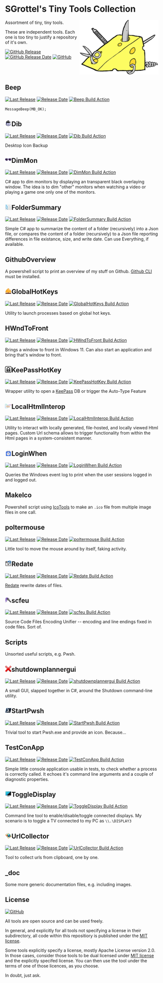 # SGrottel's Tiny Tools Collection
<img align="right" src="./_doc/swiss%20army%20cheese.png" alt="Swiss Army Cheese">

Assortment of tiny, tiny tools.

These are independent tools.
Each one is too tiny to justify a repository of it's own.

[![GitHub Release](https://img.shields.io/github/v/release/sgrottel/tiny-tools-collection?label=last%20release)](https://github.com/sgrottel/tiny-tools-collection/releases/latest)
[![GitHub Release Date](https://img.shields.io/github/release-date/sgrottel/tiny-tools-collection)](https://github.com/sgrottel/tiny-tools-collection/releases/latest)
[![GitHub](https://img.shields.io/github/license/sgrottel/tiny-tools-collection)](./LICENSE)

<br clear="both"/>

## Beep
[![Last Release](https://raw.githubusercontent.com/wiki/sgrottel/tiny-tools-collection/releases/Beep-ver.svg)](https://github.com/sgrottel/tiny-tools-collection/releases/latest)
[![Release Date](https://raw.githubusercontent.com/wiki/sgrottel/tiny-tools-collection/releases/Beep-date.svg)](https://github.com/sgrottel/tiny-tools-collection/releases/latest)
[![Beep Build Action](https://github.com/sgrottel/tiny-tools-collection/actions/workflows/Beep.yaml/badge.svg)](https://github.com/sgrottel/tiny-tools-collection/actions/workflows/Beep.yaml)

`MessageBeep(MB_OK);`

## Dib  <img align="left" src="./Dib/Resources/Dib_x48.png" style="height:1em" alt="Dib">
[![Last Release](https://raw.githubusercontent.com/wiki/sgrottel/tiny-tools-collection/releases/Dib-ver.svg)](https://github.com/sgrottel/tiny-tools-collection/releases/latest)
[![Release Date](https://raw.githubusercontent.com/wiki/sgrottel/tiny-tools-collection/releases/Dib-date.svg)](https://github.com/sgrottel/tiny-tools-collection/releases/latest)
[![Dib Build Action](https://github.com/sgrottel/tiny-tools-collection/actions/workflows/Dib.yaml/badge.svg)](https://github.com/sgrottel/tiny-tools-collection/actions/workflows/Dib.yaml)

Desktop Icon Backup

## DimMon  <img align="left" src="./DimMon/images/sunglasses_x48.png" style="height:1em" alt="DimMon">
[![Last Release](https://raw.githubusercontent.com/wiki/sgrottel/tiny-tools-collection/releases/DimMon-ver.svg)](https://github.com/sgrottel/tiny-tools-collection/releases/latest)
[![Release Date](https://raw.githubusercontent.com/wiki/sgrottel/tiny-tools-collection/releases/DimMon-date.svg)](https://github.com/sgrottel/tiny-tools-collection/releases/latest)
[![DimMon Build Action](https://github.com/sgrottel/tiny-tools-collection/actions/workflows/DimMon.yaml/badge.svg)](https://github.com/sgrottel/tiny-tools-collection/actions/workflows/DimMon.yaml)

C# app to dim monitors by displaying an transparent black overlaying window.
The idea is to dim "other" monitors when watching a video or playing a game one only one of the monitors.

## FolderSummary  <img align="left" src="./FolderSummary/FolderSummary_x48.png" style="height:1em" alt="FolderSummary">
[![Last Release](https://raw.githubusercontent.com/wiki/sgrottel/tiny-tools-collection/releases/FolderSummary-ver.svg)](https://github.com/sgrottel/tiny-tools-collection/releases/latest)
[![Release Date](https://raw.githubusercontent.com/wiki/sgrottel/tiny-tools-collection/releases/FolderSummary-date.svg)](https://github.com/sgrottel/tiny-tools-collection/releases/latest)
[![FolderSummary Build Action](https://github.com/sgrottel/tiny-tools-collection/actions/workflows/FolderSummary.yaml/badge.svg)](https://github.com/sgrottel/tiny-tools-collection/actions/workflows/FolderSummary.yaml)

Simple C# app to summarize the content of a folder (recursively) into a Json file, or compares the content of a folder (recursively) to a Json file reporting differences in file existance, size, and write date.
Can use Everything, if available.

## GithubOverview
A powershell script to print an overview of my stuff on Github.
[Github CLI](https://cli.github.com/) must be installed.

## GlobalHotKeys  <img align="left" src="./GlobalHotKeys/Bellhop Bell x48.png" style="height:1em" alt="GlobalHotKeys">
[![Last Release](https://raw.githubusercontent.com/wiki/sgrottel/tiny-tools-collection/releases/GlobalHotKeys-ver.svg)](https://github.com/sgrottel/tiny-tools-collection/releases/latest)
[![Release Date](https://raw.githubusercontent.com/wiki/sgrottel/tiny-tools-collection/releases/GlobalHotKeys-date.svg)](https://github.com/sgrottel/tiny-tools-collection/releases/latest)
[![GlobalHotKeys Build Action](https://github.com/sgrottel/tiny-tools-collection/actions/workflows/GlobalHotKeys.yaml/badge.svg)](https://github.com/sgrottel/tiny-tools-collection/actions/workflows/GlobalHotKeys.yaml)

Utility to launch processes based on global hot keys.

## HWndToFront
[![Last Release](https://raw.githubusercontent.com/wiki/sgrottel/tiny-tools-collection/releases/HWndToFront-ver.svg)](https://github.com/sgrottel/tiny-tools-collection/releases/latest)
[![Release Date](https://raw.githubusercontent.com/wiki/sgrottel/tiny-tools-collection/releases/HWndToFront-date.svg)](https://github.com/sgrottel/tiny-tools-collection/releases/latest)
[![HWndToFront Build Action](https://github.com/sgrottel/tiny-tools-collection/actions/workflows/HWndToFront.yaml/badge.svg)](https://github.com/sgrottel/tiny-tools-collection/actions/workflows/HWndToFront.yaml)

Brings a window to front in Windows 11.
Can also start an application and bring that's window to front.

## KeePassHotKey  <img align="left" src="./KeePassHotKey/KeePass_Square_BW_x48.png" style="height:1em" alt="KeePassHotKey">
[![Last Release](https://raw.githubusercontent.com/wiki/sgrottel/tiny-tools-collection/releases/KeePassHotKey-ver.svg)](https://github.com/sgrottel/tiny-tools-collection/releases/latest)
[![Release Date](https://raw.githubusercontent.com/wiki/sgrottel/tiny-tools-collection/releases/KeePassHotKey-date.svg)](https://github.com/sgrottel/tiny-tools-collection/releases/latest)
[![KeePassHotKey Build Action](https://github.com/sgrottel/tiny-tools-collection/actions/workflows/KeePassHotKey.yaml/badge.svg)](https://github.com/sgrottel/tiny-tools-collection/actions/workflows/KeePassHotKey.yaml)

Wrapper utility to open a [KeePass](https://keepass.info/) DB or trigger the Auto-Type Feature

## LocalHtmlInterop  <img align="left" src="./LocalHtmlInterop/images/LocalHtmlInterop_x48.png" style="height:1em" alt="LocalHtmlInterop">
[![Last Release](https://raw.githubusercontent.com/wiki/sgrottel/tiny-tools-collection/releases/LocalHtmlInterop-ver.svg)](https://github.com/sgrottel/tiny-tools-collection/releases/latest)
[![Release Date](https://raw.githubusercontent.com/wiki/sgrottel/tiny-tools-collection/releases/LocalHtmlInterop-date.svg)](https://github.com/sgrottel/tiny-tools-collection/releases/latest)
[![LocalHtmlInterop Build Action](https://github.com/sgrottel/tiny-tools-collection/actions/workflows/LocalHtmlInterop.yaml/badge.svg)](https://github.com/sgrottel/tiny-tools-collection/actions/workflows/LocalHtmlInterop.yaml)

Utility to interact with locally generated, file-hosted, and locally viewed Html pages.
Custom Url schema allows to trigger functionality from within the Html pages in a system-consistent manner.

## LoginWhen  <img align="left" src="./LoginWhen/PunchCardClockx48.png" style="height:1em" alt="LoginWhen">
[![Last Release](https://raw.githubusercontent.com/wiki/sgrottel/tiny-tools-collection/releases/LoginWhen-ver.svg)](https://github.com/sgrottel/tiny-tools-collection/releases/latest)
[![Release Date](https://raw.githubusercontent.com/wiki/sgrottel/tiny-tools-collection/releases/LoginWhen-date.svg)](https://github.com/sgrottel/tiny-tools-collection/releases/latest)
[![LoginWhen Build Action](https://github.com/sgrottel/tiny-tools-collection/actions/workflows/LoginWhen.yaml/badge.svg)](https://github.com/sgrottel/tiny-tools-collection/actions/workflows/LoginWhen.yaml)

Queries the Windows event log to print when the user sessions logged in and logged out.

## MakeIco
Powershell script using [IcoTools](https://github.com/jtippet/IcoTools) to make an `.ico` file from multiple image files in one call.

## poltermouse
[![Last Release](https://raw.githubusercontent.com/wiki/sgrottel/tiny-tools-collection/releases/poltermouse-ver.svg)](https://github.com/sgrottel/tiny-tools-collection/releases/latest)
[![Release Date](https://raw.githubusercontent.com/wiki/sgrottel/tiny-tools-collection/releases/poltermouse-date.svg)](https://github.com/sgrottel/tiny-tools-collection/releases/latest)
[![poltermouse Build Action](https://github.com/sgrottel/tiny-tools-collection/actions/workflows/poltermouse.yaml/badge.svg)](https://github.com/sgrottel/tiny-tools-collection/actions/workflows/poltermouse.yaml)

Little tool to move the mouse around by itself, faking activity.

## Redate  <img align="left" src="./Redate/images/redate_48x.png" style="height:1em" alt="scfeu">  
[![Last Release](https://raw.githubusercontent.com/wiki/sgrottel/tiny-tools-collection/releases/Redate-ver.svg)](https://github.com/sgrottel/tiny-tools-collection/releases/latest)
[![Release Date](https://raw.githubusercontent.com/wiki/sgrottel/tiny-tools-collection/releases/Redate-date.svg)](https://github.com/sgrottel/tiny-tools-collection/releases/latest)
[![Redate Build Action](https://github.com/sgrottel/tiny-tools-collection/actions/workflows/Redate.yaml/badge.svg)](https://github.com/sgrottel/tiny-tools-collection/actions/workflows/Redate.yaml)

[Redate](Redate/README.md) rewrite dates of files.

## scfeu  <img align="left" src="./scfeu/doc/icon/scfeu_48.png" style="height:1em" alt="scfeu">
[![Last Release](https://raw.githubusercontent.com/wiki/sgrottel/tiny-tools-collection/releases/scfeu-ver.svg)](https://github.com/sgrottel/tiny-tools-collection/releases/latest)
[![Release Date](https://raw.githubusercontent.com/wiki/sgrottel/tiny-tools-collection/releases/scfeu-date.svg)](https://github.com/sgrottel/tiny-tools-collection/releases/latest)
[![scfeu Build Action](https://github.com/sgrottel/tiny-tools-collection/actions/workflows/scfeu.yaml/badge.svg)](https://github.com/sgrottel/tiny-tools-collection/actions/workflows/scfeu.yaml)

Source Code Files Encoding Unifier -- encoding and line endings fixed in code files. Sort of.

## Scripts
Unsorted useful scripts, e.g. Pwsh.

## shutdownplannergui  <img align="left" src="./shutdownplannergui/shutdownplannergui_x48.png" style="height:1em" alt="shutdownplannergui">
[![Last Release](https://raw.githubusercontent.com/wiki/sgrottel/tiny-tools-collection/releases/shutdownplannergui-ver.svg)](https://github.com/sgrottel/tiny-tools-collection/releases/latest)
[![Release Date](https://raw.githubusercontent.com/wiki/sgrottel/tiny-tools-collection/releases/shutdownplannergui-date.svg)](https://github.com/sgrottel/tiny-tools-collection/releases/latest)
[![shutdownplannergui Build Action](https://github.com/sgrottel/tiny-tools-collection/actions/workflows/shutdownplannergui.yaml/badge.svg)](https://github.com/sgrottel/tiny-tools-collection/actions/workflows/shutdownplannergui.yaml)

A small GUI, slapped together in C#, around the Shutdown command-line utility.

## StartPwsh  <img align="left" src="./StartPwsh/Powershell_black_x48.png" style="height:1em" alt="StartPwsh">
[![Last Release](https://raw.githubusercontent.com/wiki/sgrottel/tiny-tools-collection/releases/StartPwsh-ver.svg)](https://github.com/sgrottel/tiny-tools-collection/releases/latest)
[![Release Date](https://raw.githubusercontent.com/wiki/sgrottel/tiny-tools-collection/releases/StartPwsh-date.svg)](https://github.com/sgrottel/tiny-tools-collection/releases/latest)
[![StartPwsh Build Action](https://github.com/sgrottel/tiny-tools-collection/actions/workflows/StartPwsh.yaml/badge.svg)](https://github.com/sgrottel/tiny-tools-collection/actions/workflows/StartPwsh.yaml)

Trivial tool to start Pwsh.exe and provide an icon. Because...

## TestConApp
[![Last Release](https://raw.githubusercontent.com/wiki/sgrottel/tiny-tools-collection/releases/TestConApp-ver.svg)](https://github.com/sgrottel/tiny-tools-collection/releases/latest)
[![Release Date](https://raw.githubusercontent.com/wiki/sgrottel/tiny-tools-collection/releases/TestConApp-date.svg)](https://github.com/sgrottel/tiny-tools-collection/releases/latest)
[![TestConApp Build Action](https://github.com/sgrottel/tiny-tools-collection/actions/workflows/TestConApp.yaml/badge.svg)](https://github.com/sgrottel/tiny-tools-collection/actions/workflows/TestConApp.yaml)

Simple little console application usable in tests, to check whether a process is correctly called.
It echoes it's command line arguments and a couple of diagnostic properties.

## ToggleDisplay  <img align="left" src="./ToggleDisplay/images/ToggleDisplay_x48.png" style="height:1em" alt="ToggleDisplay">
[![Last Release](https://raw.githubusercontent.com/wiki/sgrottel/tiny-tools-collection/releases/ToggleDisplay-ver.svg)](https://github.com/sgrottel/tiny-tools-collection/releases/latest)
[![Release Date](https://raw.githubusercontent.com/wiki/sgrottel/tiny-tools-collection/releases/ToggleDisplay-date.svg)](https://github.com/sgrottel/tiny-tools-collection/releases/latest)
[![ToggleDisplay Build Action](https://github.com/sgrottel/tiny-tools-collection/actions/workflows/ToggleDisplay.yaml/badge.svg)](https://github.com/sgrottel/tiny-tools-collection/actions/workflows/ToggleDisplay.yaml)

Command line tool to enable/disable/toggle connected displays.
My scenario is to toggle a TV connected to my PC as `\\.\DISPLAY3`

## UrlCollector  <img align="left" src="./UrlCollector/Resources/UrlCollector_x48.png" style="height:1em" alt="UrlCollector">
[![Last Release](https://raw.githubusercontent.com/wiki/sgrottel/tiny-tools-collection/releases/UrlCollector-ver.svg)](https://github.com/sgrottel/tiny-tools-collection/releases/latest)
[![Release Date](https://raw.githubusercontent.com/wiki/sgrottel/tiny-tools-collection/releases/UrlCollector-date.svg)](https://github.com/sgrottel/tiny-tools-collection/releases/latest)
[![UrlCollector Build Action](https://github.com/sgrottel/tiny-tools-collection/actions/workflows/UrlCollector.yaml/badge.svg)](https://github.com/sgrottel/tiny-tools-collection/actions/workflows/UrlCollector.yaml)

Tool to collect urls from clipboard, one by one.

## _doc
Some more generic documentation files, e.g. including images.

## License
[![GitHub](https://img.shields.io/github/license/sgrottel/tiny-tools-collection)](./LICENSE)

All tools are open source and can be used freely.

In general, and explicitly for all tools not specifying a license in their subdirectory, all code within this repositiory is published under the [MIT license](./LICENSE).

Some tools explicitly specify a license, mostly Apache License version 2.0.
In those cases, consider those tools to be dual licensed under [MIT license](./LICENSE) and the explicitly specifed license.
You can then use the tool under the terms of one of those licences, as you choose.

In doubt, just ask.
